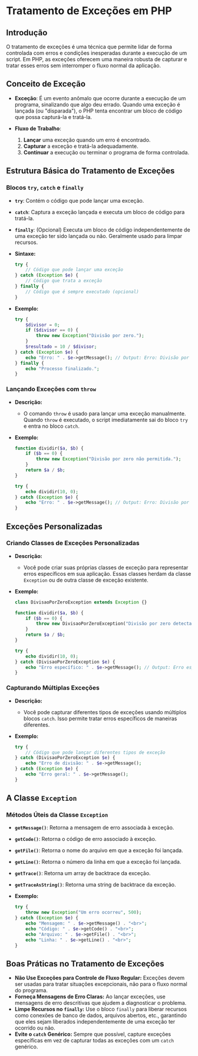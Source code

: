 # Tratamento de Exceções em PHP

## Introdução

O tratamento de exceções é uma técnica que permite lidar de forma controlada com erros e condições inesperadas durante a execução de um script. Em PHP, as exceções oferecem uma maneira robusta de capturar e tratar esses erros sem interromper o fluxo normal da aplicação. 

## Conceito de Exceção

- **Exceção**: É um evento anômalo que ocorre durante a execução de um programa, sinalizando que algo deu errado. Quando uma exceção é lançada (ou "disparada"), o PHP tenta encontrar um bloco de código que possa capturá-la e tratá-la.

- **Fluxo de Trabalho**:
  1. **Lançar** uma exceção quando um erro é encontrado.
  2. **Capturar** a exceção e tratá-la adequadamente.
  3. **Continuar** a execução ou terminar o programa de forma controlada.

## Estrutura Básica do Tratamento de Exceções

### Blocos `try`, `catch` e `finally`

- **`try`**: Contém o código que pode lançar uma exceção.
- **`catch`**: Captura a exceção lançada e executa um bloco de código para tratá-la.
- **`finally`**: (Opcional) Executa um bloco de código independentemente de uma exceção ter sido lançada ou não. Geralmente usado para limpar recursos.

- **Sintaxe:**
  ```php
  try {
      // Código que pode lançar uma exceção
  } catch (Exception $e) {
      // Código que trata a exceção
  } finally {
      // Código que é sempre executado (opcional)
  }
  ```

- **Exemplo:**
  ```php
  try {
      $divisor = 0;
      if ($divisor == 0) {
          throw new Exception("Divisão por zero.");
      }
      $resultado = 10 / $divisor;
  } catch (Exception $e) {
      echo "Erro: " . $e->getMessage(); // Output: Erro: Divisão por zero.
  } finally {
      echo "Processo finalizado.";
  }
  ```

### Lançando Exceções com `throw`

- **Descrição:** 
  - O comando `throw` é usado para lançar uma exceção manualmente. Quando `throw` é executado, o script imediatamente sai do bloco `try` e entra no bloco `catch`.

- **Exemplo:**
  ```php
  function dividir($a, $b) {
      if ($b == 0) {
          throw new Exception("Divisão por zero não permitida.");
      }
      return $a / $b;
  }

  try {
      echo dividir(10, 0);
  } catch (Exception $e) {
      echo "Erro: " . $e->getMessage(); // Output: Erro: Divisão por zero não permitida.
  }
  ```

## Exceções Personalizadas

### Criando Classes de Exceções Personalizadas

- **Descrição:** 
  - Você pode criar suas próprias classes de exceção para representar erros específicos em sua aplicação. Essas classes herdam da classe `Exception` ou de outra classe de exceção existente.

- **Exemplo:**
  ```php
  class DivisaoPorZeroException extends Exception {}

  function dividir($a, $b) {
      if ($b == 0) {
          throw new DivisaoPorZeroException("Divisão por zero detectada.");
      }
      return $a / $b;
  }

  try {
      echo dividir(10, 0);
  } catch (DivisaoPorZeroException $e) {
      echo "Erro específico: " . $e->getMessage(); // Output: Erro específico: Divisão por zero detectada.
  }
  ```

### Capturando Múltiplas Exceções

- **Descrição:** 
  - Você pode capturar diferentes tipos de exceções usando múltiplos blocos `catch`. Isso permite tratar erros específicos de maneiras diferentes.

- **Exemplo:**
  ```php
  try {
      // Código que pode lançar diferentes tipos de exceção
  } catch (DivisaoPorZeroException $e) {
      echo "Erro de divisão: " . $e->getMessage();
  } catch (Exception $e) {
      echo "Erro geral: " . $e->getMessage();
  }
  ```

## A Classe `Exception`

### Métodos Úteis da Classe `Exception`

- **`getMessage()`**: Retorna a mensagem de erro associada à exceção.
- **`getCode()`**: Retorna o código de erro associado à exceção.
- **`getFile()`**: Retorna o nome do arquivo em que a exceção foi lançada.
- **`getLine()`**: Retorna o número da linha em que a exceção foi lançada.
- **`getTrace()`**: Retorna um array de backtrace da exceção.
- **`getTraceAsString()`**: Retorna uma string de backtrace da exceção.

- **Exemplo:**
  ```php
  try {
      throw new Exception("Um erro ocorreu", 500);
  } catch (Exception $e) {
      echo "Mensagem: " . $e->getMessage() . "<br>";
      echo "Código: " . $e->getCode() . "<br>";
      echo "Arquivo: " . $e->getFile() . "<br>";
      echo "Linha: " . $e->getLine() . "<br>";
  }
  ```

## Boas Práticas no Tratamento de Exceções

- **Não Use Exceções para Controle de Fluxo Regular:** Exceções devem ser usadas para tratar situações excepcionais, não para o fluxo normal do programa.
- **Forneça Mensagens de Erro Claras:** Ao lançar exceções, use mensagens de erro descritivas que ajudem a diagnosticar o problema.
- **Limpe Recursos no `finally`:** Use o bloco `finally` para liberar recursos como conexões de banco de dados, arquivos abertos, etc., garantindo que eles sejam liberados independentemente de uma exceção ter ocorrido ou não.
- **Evite o `catch` Genérico:** Sempre que possível, capture exceções específicas em vez de capturar todas as exceções com um `catch` genérico.
